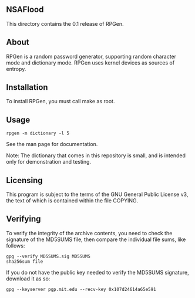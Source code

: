 NSAFlood
--------

This directory contains the 0.1 release of RPGen.

About
-----

RPGen is a random password generator, supporting random character mode and 
dictionary mode. RPGen uses kernel devices as sources of entropy.

Installation
------------

To install RPGen, you must call make as root.

Usage
-----

	rpgen -m dictionary -l 5

See the man page for documentation.

Note: The dictionary that comes in this repository is small, and is intended 
only for demonstration and testing.

Licensing
---------

This program is subject to the terms of the GNU General Public License v3, the 
text of which is contained within the file COPYING.

Verifying
---------

To verify the integrity of the archive contents, you need to check the signature
 of the MD5SUMS file, then compare the individual file sums, like follows:

	gpg --verify MD5SUMS.sig MD5SUMS
	sha256sum file

If you do not have the public key needed to verify the MD5SUMS signature, 
download it as so:

	gpg --keyserver pgp.mit.edu --recv-key 0x107d24614a65e591
